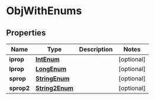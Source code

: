 
# ObjWithEnums

## Properties
Name | Type | Description | Notes
------------ | ------------- | ------------- | -------------
**iprop** | [**IntEnum**](IntEnum.md) |  |  [optional]
**lprop** | [**LongEnum**](LongEnum.md) |  |  [optional]
**sprop** | [**StringEnum**](StringEnum.md) |  |  [optional]
**sprop2** | [**String2Enum**](String2Enum.md) |  |  [optional]



